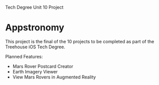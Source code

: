 Tech Degree Unit 10 Project
# Appstronomy

This project is the final of the 10 projects to be completed as part of the Treehouse iOS Tech Degree.

Planned Features:
- Mars Rover Postcard Creator
- Earth Imagery Viewer
- View Mars Rovers in Augmented Reality
